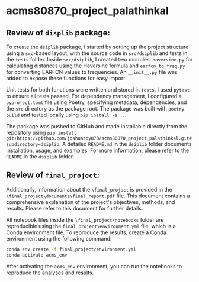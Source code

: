 # acms80870_project_palathinkal

## Review of `displib` package:

To create the `dsiplib` package, I started by setting up the project structure using a `src`-based layout, with the source code in `src/dsiplib` and tests in the `tests` folder. Inside `src/dsiplib`, I created two modules: `haversine.py` for calculating distances using the Haversine formula and `earfcn_to_freq.py` for converting EARFCN values to frequencies. An `__init__.py` file was added to expose these functions for easy import.

Unit tests for both functions were written and stored in `tests`. I used `pytest` to ensure all tests passed. For dependency management, I configured a `pyproject.toml` file using Poetry, specifying metadata, dependencies, and the `src` directory as the package root. The package was built with `poetry build` and tested locally using `pip install -e .`.

The package was pushed to GitHub and made installable directly from the repository using `pip install git+https://github.com/joshuaroy873/acms80870_project_palathinkal.git#subdirectory=dsiplib`. A detailed `README.md` in the `dsiplib` folder documents installation, usage, and examples. For more information, please refer to the `README` in the `dsiplib` folder.

## Review of `final_project`:

Additionally, information about the `\final_project` is provided in the `\final_project\documents\final_report.pdf` file. This document contains a comprehensive explanation of the project's objectives, methods, and results. Please refer to this document for further details.

All notebook files inside the `\final_project\notebooks` folder are reproducible using the `final_project\environment.yml` file, which is a Conda environment file. To reproduce the results, create a Conda environment using the following command:
```bash
conda env create -f final_project/environment.yml
conda activate acms_env
```

After activating the `acms_env` environment, you can run the notebooks to reproduce the analyses and results.